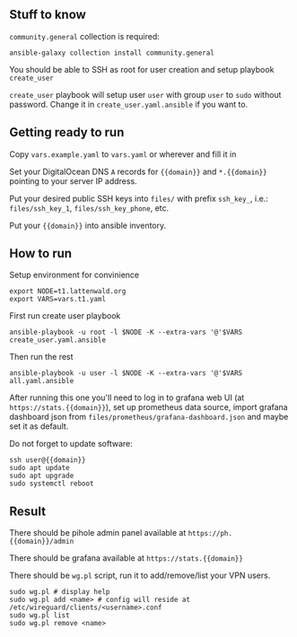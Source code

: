 ## Stuff to know

`community.general` collection is required:

    ansible-galaxy collection install community.general

You should be able to SSH as root for user creation and setup playbook `create_user`

`create_user` playbook will setup user `user` with group `user` to `sudo` without password. Change it in `create_user.yaml.ansible` if you want to.

## Getting ready to run

Copy `vars.example.yaml` to `vars.yaml` or wherever and fill it in

Set your DigitalOcean DNS `A` records for `{{domain}}` and `*.{{domain}}` pointing to your server IP address.

Put your desired public SSH keys into `files/` with prefix `ssh_key_`, i.e.: `files/ssh_key_1`, `files/ssh_key_phone`, etc.

Put your `{{domain}}` into ansible inventory.

## How to run

Setup environment for convinience

    export NODE=t1.lattenwald.org
    export VARS=vars.t1.yaml

First run create user playbook

    ansible-playbook -u root -l $NODE -K --extra-vars '@'$VARS create_user.yaml.ansible

Then run the rest

    ansible-playbook -u user -l $NODE -K --extra-vars '@'$VARS all.yaml.ansible


After running this one you'll need to log in to grafana web UI (at `https://stats.{{domain}}`), set up prometheus data source, import grafana dashboard json from `files/prometheus/grafana-dashboard.json` and maybe set it as default.

Do not forget to update software:

    ssh user@{{domain}}
    sudo apt update
    sudo apt upgrade
    sudo systemctl reboot

## Result

There should be pihole admin panel available at `https://ph.{{domain}}/admin`

There should be grafana available at `https://stats.{{domain}}`

There should be `wg.pl` script, run it to add/remove/list your VPN users.

    sudo wg.pl # display help
    sudo wg.pl add <name> # config will reside at /etc/wireguard/clients/<username>.conf
    sudo wg.pl list
    sudo wg.pl remove <name>

<!-- TODO prometheus and grafana for fail2ban -->
<!-- TODO notification on ssh connect -->
